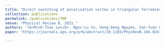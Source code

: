 ```yaml
---
title: "Direct switching of polarization vortex in triangular ferroelectric nanodots: Role of crystal orientation"
collection: publications
permalink: /publications/TNP
venue: "Physical Review B, 2021."
authors: '<b>Minh-Tien Le</b>, Ngoc-Lu Vu, Hong-Dang Nguyen, Van-Tuan Le, Minh-Tan Ha, Trong-Giang Nguyen, Van-Hai Dinh'
paper: "https://journals.aps.org/prb/abstract/10.1103/PhysRevB.104.024104"

---
```

